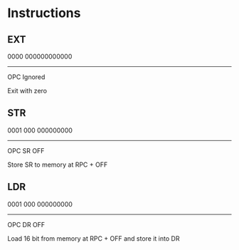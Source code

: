 # Instructions

## EXT

0000 000000000000
---- ------------
OPC  Ignored

Exit with zero

## STR

0001 000 000000000
---- --- ---------
OPC  SR  OFF

Store SR to memory at RPC + OFF

## LDR

0001 000 000000000
---- --- ---------
OPC  DR  OFF

Load 16 bit from memory at RPC + OFF and store it into DR
